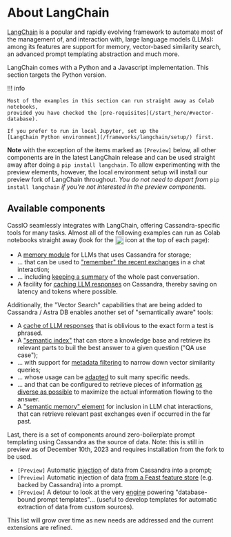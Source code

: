 # About LangChain

[LangChain](https://docs.langchain.com/docs/) is a popular and rapidly evolving
framework to automate most of the management of, and interaction with, large language
models (LLMs): among its features are support for memory, vector-based similarity search,
an advanced prompt templating abstraction and much more.

LangChain comes with a Python and a Javascript implementation. This section
targets the Python version.

!!! info

    Most of the examples in this section can run straight away as Colab notebooks,
    provided you have checked the [pre-requisites](/start_here/#vector-database).

    If you prefer to run in local Jupyter, set up the
    [LangChain Python environment](/frameworks/langchain/setup/) first.

**Note** with the exception of the items marked as `[Preview]` below,
all other components are in the latest LangChain release and can be used
straight away after doing a `pip install langchain`. To allow experimenting with
the preview elements, however, the local environment setup will install
our preview fork of LangChain throughout. _You do not need to depart from_
`pip install langchain` _if you're not interested in the preview components._

## Available components

CassIO seamlessly integrates with LangChain, offering Cassandra-specific
tools for many tasks. Almost all of the following examples can run as Colab
notebooks straight away (look for the
<img src="/images/colab.png" style="height: 1.4em; vertical-align: middle;"/>
icon at the top of each page):

- A [memory module](/frameworks/langchain/memory-basic/) for LLMs that uses Cassandra for storage;
- ... that can be used to ["remember" the recent exchanges](/frameworks/langchain/memory-conversationbuffermemory/) in a chat interaction;
- ... including [keeping a summary](/frameworks/langchain/memory-summarybuffermemory/) of the whole past conversation.
- A facility for [caching LLM responses](/frameworks/langchain/caching-llm-responses/) on Cassandra, thereby saving on latency and tokens where possible.

Additionally, the "Vector Search" capabilities that are being added to Cassandra / Astra DB enables another set of "semantically aware" tools:

- A [cache of LLM responses](/frameworks/langchain/semantic-caching-llm-responses/) that is oblivious to the exact form a test is phrased.
- A ["semantic index"](/frameworks/langchain/qa-basic/) that can store a knowledge base and retrieve its relevant parts to buil the best answer to a given question ("QA use case");
- ... with support for [metadata filtering](/frameworks/langchain/qa-vector-metadata/) to narrow down vector similarity queries;
- ... whose usage can be [adapted](/frameworks/langchain/qa-advanced/) to suit many specific needs.
- ... and that can be configured to retrieve pieces of information [as diverse as possible](/frameworks/langchain/qa-maximal-marginal-relevance/) to maximize the actual information flowing to the answer.
- A ["semantic memory" element](/frameworks/langchain/memory-vectorstore/) for inclusion in LLM chat interactions, that can retrieve relevant past exchanges even if occurred in the far past.

Last, there is a set of components around zero-boilerplate prompt templating
using Cassandra as the source of data. Note: this is still in preview as of December 10th, 2023 and requires installation from the fork to be used.

- `[Preview]` Automatic [injection](/frameworks/langchain/prompt-templates-basic/) of data from Cassandra into a prompt;
- `[Preview]` Automatic injection of data [from a Feast feature store](/frameworks/langchain/prompt-templates-feast/) (e.g. backed by Cassandra) into a prompt.
- `[Preview]` A detour to look at the very [engine](/frameworks/langchain/prompt-templates-engine/) powering "database-bound prompt templates"... (useful to develop templates for automatic extraction of data from custom sources).


This list will grow over time as new needs are addressed
and the current extensions are refined.
